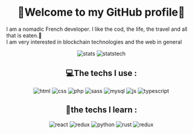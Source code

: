<h1 align="center">👋Welcome to my GitHub profile👋</h1>

<p>I am a nomadic French developer. I like the cod, the life, the travel and all that is eaten.🍔</br>I am very interested in blockchain technologies and the web in general</p>

<p align="center">
  <img alt="stats" src="https://github-readme-stats.vercel.app/api?username=Erwann-M&theme=blue-green" />
  <img alt="statstech" src="https://github-readme-stats.vercel.app/api/top-langs/?username=Erwann-M&theme=blue-green" />
</p>

<h2 align="center">💻The techs I use :</h2>

<p align="center">
  <img alt="html" src="https://img.shields.io/badge/HTML5-E34F26?style=for-the-badge&logo=html5&logoColor=white" />
  <img alt="css" src="https://img.shields.io/badge/CSS3-1572B6?style=for-the-badge&logo=css3&logoColor=white" />
  <img alt="php" src="https://img.shields.io/badge/PHP-777BB4?style=for-the-badge&logo=php&logoColor=white" />
  <img alt="sass" src="https://img.shields.io/badge/Sass-CC6699?style=for-the-badge&logo=sass&logoColor=white" />
  <img alt="mysql" src="https://img.shields.io/badge/MySQL-00000F?style=for-the-badge&logo=mysql&logoColor=white" />
  <img alt="js" src="https://img.shields.io/badge/JavaScript-F7DF1E?style=for-the-badge&logo=javascript&logoColor=black" />
  <img alt="typescript" src="https://img.shields.io/badge/TypeScript-007ACC?style=for-the-badge&logo=typescript&logoColor=white" />
</p>

<h2 align="center">🔬the techs I learn :</h2>

<p align="center">
  <img alt="react" src="https://img.shields.io/badge/React-20232A?style=for-the-badge&logo=react&logoColor=61DAFB" />
  <img alt="redux" src="https://img.shields.io/badge/Redux-593D88?style=for-the-badge&logo=redux&logoColor=white" />
  <img alt="python" src="https://img.shields.io/badge/Python-14354C?style=for-the-badge&logo=python&logoColor=white" />
  <img alt="rust" src="https://img.shields.io/badge/Rust-000000?style=for-the-badge&logo=rust&logoColor=white" />
  <img alt="redux" src="https://img.shields.io/badge/Redux-593D88?style=for-the-badge&logo=redux&logoColor=white" />
</p>
